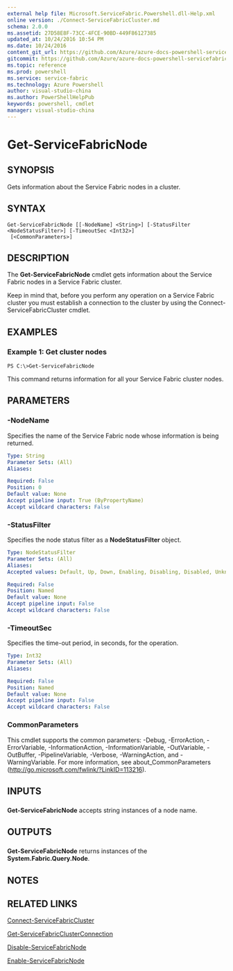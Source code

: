 ```yaml
---
external help file: Microsoft.ServiceFabric.Powershell.dll-Help.xml
online version: ./Connect-ServiceFabricCluster.md
schema: 2.0.0
ms.assetid: 27D58E8F-73CC-4FCE-90BD-449F86127385
updated_at: 10/24/2016 10:54 PM
ms.date: 10/24/2016
content_git_url: https://github.com/Azure/azure-docs-powershell-servicefabric/blob/master/Service-Fabric-cmdlets/ServiceFabric/vlatest/Get-ServiceFabricNode.md
gitcommit: https://github.com/Azure/azure-docs-powershell-servicefabric/blob/865a3e19e58e9be5871c4d9834591e4ba1c1b9ec/Service-Fabric-cmdlets/ServiceFabric/vlatest/Get-ServiceFabricNode.md
ms.topic: reference
ms.prod: powershell
ms.service: service-fabric
ms.technology: Azure Powershell
author: visual-studio-china
ms.author: PowerShellHelpPub
keywords: powershell, cmdlet
manager: visual-studio-china
---
```


# Get-ServiceFabricNode

## SYNOPSIS
Gets information about the Service Fabric nodes in a cluster.

## SYNTAX

```
Get-ServiceFabricNode [[-NodeName] <String>] [-StatusFilter <NodeStatusFilter>] [-TimeoutSec <Int32>]
 [<CommonParameters>]
```

## DESCRIPTION
The **Get-ServiceFabricNode** cmdlet gets information about the Service Fabric nodes in a Service Fabric cluster.

Keep in mind that, before you perform any operation on a Service Fabric cluster you must establish a connection to the cluster by using the Connect-ServiceFabricCluster cmdlet.

## EXAMPLES

### Example 1: Get cluster nodes
```
PS C:\>Get-ServiceFabricNode
```

This command returns information for all your Service Fabric cluster nodes.

## PARAMETERS

### -NodeName
Specifies the name of the Service Fabric node whose information is being returned.

```yaml
Type: String
Parameter Sets: (All)
Aliases: 

Required: False
Position: 0
Default value: None
Accept pipeline input: True (ByPropertyName)
Accept wildcard characters: False
```

### -StatusFilter
Specifies the node status filter as a **NodeStatusFilter** object.

```yaml
Type: NodeStatusFilter
Parameter Sets: (All)
Aliases: 
Accepted values: Default, Up, Down, Enabling, Disabling, Disabled, Unknown, Removed, All

Required: False
Position: Named
Default value: None
Accept pipeline input: False
Accept wildcard characters: False
```

### -TimeoutSec
Specifies the time-out period, in seconds, for the operation.

```yaml
Type: Int32
Parameter Sets: (All)
Aliases: 

Required: False
Position: Named
Default value: None
Accept pipeline input: False
Accept wildcard characters: False
```

### CommonParameters
This cmdlet supports the common parameters: -Debug, -ErrorAction, -ErrorVariable, -InformationAction, -InformationVariable, -OutVariable, -OutBuffer, -PipelineVariable, -Verbose, -WarningAction, and -WarningVariable. For more information, see about_CommonParameters (http://go.microsoft.com/fwlink/?LinkID=113216).

## INPUTS

###  
**Get-ServiceFabricNode** accepts string instances of a node name.

## OUTPUTS

###  
**Get-ServiceFabricNode** returns instances of the  **System.Fabric.Query.Node**.

## NOTES

## RELATED LINKS

[Connect-ServiceFabricCluster](xref:ServiceFabric/vlatest/Connect-ServiceFabricCluster.md)

[Get-ServiceFabricClusterConnection](xref:ServiceFabric/vlatest/Get-ServiceFabricClusterConnection.md)

[Disable-ServiceFabricNode](xref:ServiceFabric/vlatest/Disable-ServiceFabricNode.md)

[Enable-ServiceFabricNode](xref:ServiceFabric/vlatest/Enable-ServiceFabricNode.md)



